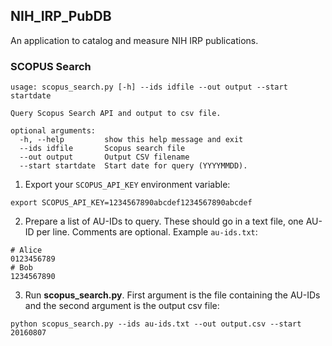 ## NIH_IRP_PubDB

An application to catalog and measure NIH IRP publications.

### SCOPUS Search

```
usage: scopus_search.py [-h] --ids idfile --out output --start startdate

Query Scopus Search API and output to csv file.

optional arguments:
  -h, --help         show this help message and exit
  --ids idfile       Scopus search file
  --out output       Output CSV filename
  --start startdate  Start date for query (YYYYMMDD).
```

1. Export your `SCOPUS_API_KEY` environment variable:

```
export SCOPUS_API_KEY=1234567890abcdef1234567890abcdef
```

2. Prepare a list of AU-IDs to query.  These should go in a text file, one
   AU-ID per line.  Comments are optional.  Example `au-ids.txt`:

```
# Alice
0123456789
# Bob
1234567890
```

3. Run **scopus_search.py**.  First argument is the file containing the AU-IDs
   and the second argument is the output csv file:

```
python scopus_search.py --ids au-ids.txt --out output.csv --start 20160807
```
